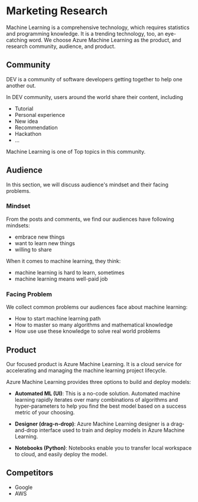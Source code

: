 # Marketing Research

Machine Learning is a comprehensive technology, which requires statistics and programming knowledge. It is a trending technology, too, an eye-catching word. We choose Azure Machine Learning as the product, and research community, audience, and product.

## Community

DEV is a community of software developers getting together to help one another out.

In DEV community, users around the world share their content, including

- Tutorial
- Personal experience
- New idea
- Recommendation
- Hackathon
- ...

Machine Learning is one of Top topics in this community.

## Audience

In this section, we will discuss audience's mindset and their facing problems.

### Mindset

From the posts and comments, we find our audiences have following mindsets:

- embrace new things
- want to learn new things
- willing to share

When it comes to machine learning, they think:

- machine learning is hard to learn, sometimes
- machine learning means well-paid job

### Facing Problem

We collect common problems our audiences face about machine learning:

- How to start machine learning path
- How to master so many algorithms and mathematical knowledge
- How use use these knowledge to solve real world problems

## Product

Our focused product is Azure Machine Learning. It is a cloud service for accelerating and managing the machine learning project lifecycle.

Azure Machine Learning provides three options to build and deploy models:

- **Automated ML (UI)**: This is a no-code solution. Automated machine learning rapidly iterates over many combinations of algorithms and hyper-parameters to help you find the best model based on a success metric of your choosing.
- **Designer (drag-n-drop)**: Azure Machine Learning designer is a drag-and-drop interface used to train and deploy models in Azure Machine Learning.

- **Notebooks (Python)**: Notebooks enable you to transfer local workspace to cloud, and easily deploy the model.

## Competitors

- Google
- AWS

